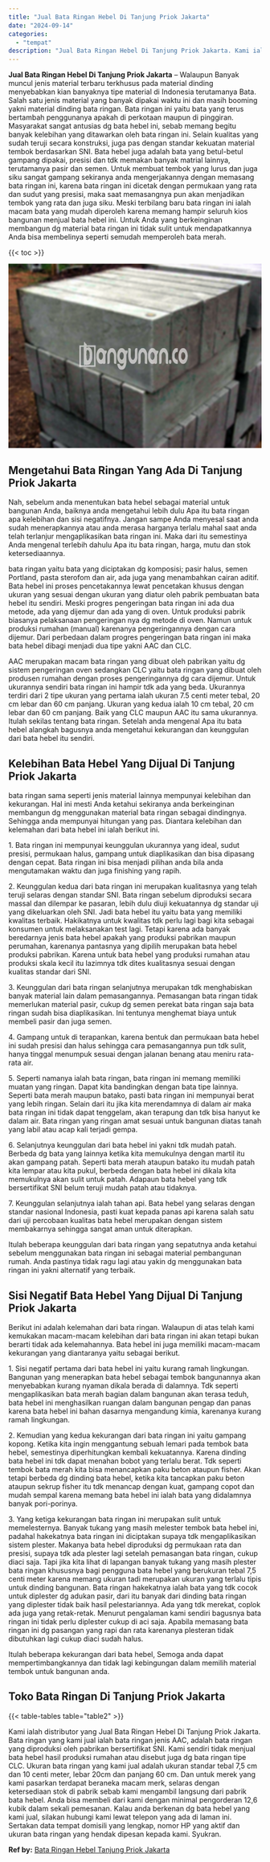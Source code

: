 ```yaml
---
title: "Jual Bata Ringan Hebel Di Tanjung Priok Jakarta"
date: "2024-09-14"
categories: 
  - "tempat"
description: "Jual Bata Ringan Hebel Di Tanjung Priok Jakarta. Kami ialah distributor yang Jual Bata Ringan Hebel Di Tanjung Priok Jakarta. Bata ringan yang kami jual iala..."
---
```


**Jual Bata Ringan Hebel Di Tanjung Priok Jakarta** – Walaupun Banyak muncul jenis material terbaru terkhusus pada material dinding menyebabkan kian banyaknya tipe material di Indonesia terutamanya Bata. Salah satu jenis material yang banyak dipakai waktu ini dan masih booming yakni material dinding bata ringan. Bata ringan ini yaitu bata yang terus bertambah penggunanya apakah di perkotaan maupun di pinggiran. Masyarakat sangat antusias dg bata hebel ini, sebab memang begitu banyak kelebihan yang ditawarkan oleh bata ringan ini. Selain kualitas yang sudah teruji secara konstruksi, juga pas dengan standar kekuatan material tembok berdasarkan SNI. Bata hebel juga adalah bata yang betul-betul gampang dipakai, presisi dan tdk memakan banyak matrial lainnya, terutamanya pasir dan semen. Untuk membuat tembok yang lurus dan juga siku sangat gampang sekiranya anda mengerjakannya dengan memasang bata ringan ini, karena bata ringan ini dicetak dengan permukaan yang rata dan sudut yang presisi, maka saat memasangnya pun akan menjadikan tembok yang rata dan juga siku. Meski terbilang baru bata ringan ini ialah macam bata yang mudah diperoleh karena memang hampir seluruh kios bangunan menjual bata hebel ini. Untuk Anda yang berkeinginan membangun dg material bata ringan ini tidak sulit untuk mendapatkannya Anda bisa membelinya seperti semudah memperoleh bata merah.

{{< toc >}}

![Jual Bata Ringan Hebel Di Tanjung Priok Jakarta](/images/jual-hebel-murah-40.png)

## Mengetahui Bata Ringan Yang Ada Di Tanjung Priok Jakarta

Nah, sebelum anda menentukan bata hebel sebagai material untuk bangunan Anda, baiknya anda mengetahui lebih dulu Apa itu bata ringan apa kelebihan dan sisi negatifnya. Jangan sampe Anda menyesal saat anda sudah menerapkannya atau anda merasa harganya terlalu mahal saat anda telah terlanjur mengaplikasikan bata ringan ini. Maka dari itu semestinya Anda mengenal terlebih dahulu Apa itu bata ringan, harga, mutu dan stok ketersediaannya.

bata ringan yaitu bata yang diciptakan dg komposisi; pasir halus, semen Portland, pasta sterofom dan air, ada juga yang menambahkan cairan aditif. Bata hebel ini proses pencetakannya lewat pencetakan khusus dengan ukuran yang sesuai dengan ukuran yang diatur oleh pabrik pembuatan bata hebel itu sendiri. Meski progres pengeringan bata ringan ini ada dua metode, ada yang dijemur dan ada yang di oven. Untuk produksi pabrik biasanya pelaksanaan pengeringan nya dg metode di oven. Namun untuk produksi rumahan (manual) karenanya pengeringannya dengan cara dijemur. Dari perbedaan dalam progres pengeringan bata ringan ini maka bata hebel dibagi menjadi dua tipe yakni AAC dan CLC.

AAC merupakan macam bata ringan yang dibuat oleh pabrikan yaitu dg sistem pengeringan oven sedangkan CLC yaitu bata ringan yang dibuat oleh produsen rumahan dengan proses pengeringannya dg cara dijemur. Untuk ukurannya sendiri bata ringan ini hampir tdk ada yang beda. Ukurannya terdiri dari 2 tipe ukuran yang pertama ialah ukuran 7.5 centi meter tebal, 20 cm lebar dan 60 cm panjang. Ukuran yang kedua ialah 10 cm tebal, 20 cm lebar dan 60 cm panjang. Baik yang CLC maupun AAC itu sama ukurannya. Itulah sekilas tentang bata ringan. Setelah anda mengenal Apa itu bata hebel alangkah bagusnya anda mengetahui kekurangan dan keunggulan dari bata hebel itu sendiri.

## Kelebihan Bata Hebel Yang Dijual Di Tanjung Priok Jakarta

bata ringan sama seperti jenis material lainnya mempunyai kelebihan dan kekurangan. Hal ini mesti Anda ketahui sekiranya anda berkeinginan membangun dg menggunakan material bata ringan sebagai dindingnya. Sehingga anda mempunyai hitungan yang pas. Diantara kelebihan dan kelemahan dari bata hebel ini ialah berikut ini.

1\. Bata ringan ini mempunyai keunggulan ukurannya yang ideal, sudut presisi, permukaan halus, gampang untuk diaplikasikan dan bisa dipasang dengan cepat. Bata ringan ini bisa menjadi pilihan anda bila anda mengutamakan waktu dan juga finishing yang rapih.

2\. Keunggulan kedua dari bata ringan ini merupakan kualitasnya yang telah teruji selaras dengan standar SNI. Bata ringan sebelum diproduksi secara massal dan dilempar ke pasaran, lebih dulu diuji kekuatannya dg standar uji yang dikeluarkan oleh SNI. Jadi bata hebel itu yaitu bata yang memiliki kwalitas terbaik. Hakikatnya untuk kwalitas tdk perlu lagi bagi kita sebagai konsumen untuk melaksanakan test lagi. Tetapi karena ada banyak beredarnya jenis bata hebel apakah yang produksi pabrikan maupun perumahan, karenanya pantasnya yang dipilih merupakan bata hebel produksi pabrikan. Karena untuk bata hebel yang produksi rumahan atau produksi skala kecil itu lazimnya tdk dites kualitasnya sesuai dengan kualitas standar dari SNI.

3\. Keunggulan dari bata ringan selanjutnya merupakan tdk menghabiskan banyak material lain dalam pemasangannya. Pemasangan bata ringan tidak memerlukan material pasir, cukup dg semen perekat bata ringan saja bata ringan sudah bisa diaplikasikan. Ini tentunya menghemat biaya untuk membeli pasir dan juga semen.

4\. Gampang untuk di terapankan, karena bentuk dan permukaan bata hebel ini sudah presisi dan halus sehingga cara pemasangannya pun tdk sulit, hanya tinggal menumpuk sesuai dengan jalanan benang atau meniru rata-rata air.

5\. Seperti namanya ialah bata ringan, bata ringan ini memang memiliki muatan yang ringan. Dapat kita bandingkan dengan bata tipe lainnya. Seperti bata merah maupun batako, pasti bata ringan ini mempunyai berat yang lebih ringan. Selain dari itu jika kita merendamnya di dalam air maka bata ringan ini tidak dapat tenggelam, akan terapung dan tdk bisa hanyut ke dalam air. Bata ringan yang ringan amat sesuai untuk bangunan diatas tanah yang labil atau acap kali terjadi gempa.

6\. Selanjutnya keunggulan dari bata hebel ini yakni tdk mudah patah. Berbeda dg bata yang lainnya ketika kita memukulnya dengan martil itu akan gampang patah. Seperti bata merah ataupun batako itu mudah patah kita lempar atau kita pukul, berbeda dengan bata hebel ini dikala kita memukulnya akan sulit untuk patah. Adapaun bata hebel yang tdk bersertifikat SNI belum teruji mudah patah atau tidaknya.

7\. Keunggulan selanjutnya ialah tahan api. Bata hebel yang selaras dengan standar nasional Indonesia, pasti kuat kepada panas api karena salah satu dari uji percobaan kualitas bata hebel merupakan dengan sistem membakarnya sehingga sangat aman untuk diterapkan.

Itulah beberapa keunggulan dari bata ringan yang sepatutnya anda ketahui sebelum menggunakan bata ringan ini sebagai material pembangunan rumah. Anda pastinya tidak ragu lagi atau yakin dg menggunakan bata ringan ini yakni alternatif yang terbaik.

## Sisi Negatif Bata Hebel Yang Dijual Di Tanjung Priok Jakarta

Berikut ini adalah kelemahan dari bata ringan. Walaupun di atas telah kami kemukakan macam-macam kelebihan dari bata ringan ini akan tetapi bukan berarti tidak ada kelemahannya. Bata hebel ini juga memiliki macam-macam kekurangan yang diantaranya yaitu sebagai berikut.

1\. Sisi negatif pertama dari bata hebel ini yaitu kurang ramah lingkungan. Bangunan yang menerapkan bata hebel sebagai tembok bangunannya akan menyebabkan kurang nyaman dikala berada di dalamnya. Tdk seperti mengaplikasikan bata merah bagian dalam bangunan akan terasa teduh, bata hebel ini menghasilkan ruangan dalam bangunan pengap dan panas karena bata hebel ini bahan dasarnya mengandung kimia, karenanya kurang ramah lingkungan.

2\. Kemudian yang kedua kekurangan dari bata ringan ini yaitu gampang kopong. Ketika kita ingin menggantung sebuah lemari pada tembok bata hebel, semestinya diperhitungkan kembali kekuatannya. Karena dinding bata hebel ini tdk dapat menahan bobot yang terlalu berat. Tdk seperti tembok bata merah kita bisa menancapkan paku beton ataupun fisher. Akan tetapi berbeda dg dinding bata hebel, ketika kita tancapkan paku beton ataupun sekrup fisher itu tdk menancap dengan kuat, gampang copot dan mudah sempal karena memang bata hebel ini ialah bata yang didalamnya banyak pori-porinya.

3\. Yang ketiga kekurangan bata ringan ini merupakan sulit untuk memelesternya. Banyak tukang yang masih melester tembok bata hebel ini, padahal hakekatnya bata ringan ini diciptakan supaya tdk mengaplikasikan sistem plester. Makanya bata hebel diproduksi dg permukaan rata dan presisi, supaya tdk ada plester lagi setelah pemasangan bata ringan, cukup diaci saja. Tapi jika kita lihat di lapangan banyak tukang yang masih plester bata ringan khususnya bagi pengguna bata hebel yang berukuran tebal 7,5 centi meter karena memang ukuran tadi merupakan ukuran yang terlalu tipis untuk dinding bangunan. Bata ringan hakekatnya ialah bata yang tdk cocok untuk diplester dg adukan pasir, dari itu banyak dari dinding bata ringan yang diplester tidak baik hasil pelestariannya. Ada yang tdk merekat, coplok ada juga yang retak-retak. Menurut pengalaman kami sendiri bagusnya bata ringan ini tidak perlu diplester cukup di aci saja. Apabila memasang bata ringan ini dg pasangan yang rapi dan rata karenanya plesteran tidak dibutuhkan lagi cukup diaci sudah halus.

Itulah beberapa kekurangan dari bata hebel, Semoga anda dapat mempertimbangkannya dan tidak lagi kebingungan dalam memilih material tembok untuk bangunan anda.

## Toko Bata Ringan Di Tanjung Priok Jakarta

{{< table-tables table="table2" >}}

Kami ialah distributor yang Jual Bata Ringan Hebel Di Tanjung Priok Jakarta. Bata ringan yang kami jual ialah bata ringan jenis AAC, adalah bata ringan yang diproduksi oleh pabrikan bersertifikat SNI. Kami sendiri tidak menjual bata hebel hasil produksi rumahan atau disebut juga dg bata ringan tipe CLC. Ukuran bata ringan yang kami jual adalah ukuran standar tebal 7,5 cm dan 10 centi meter, lebar 20cm dan panjang 60 cm. Dan untuk merek yang kami pasarkan terdapat beraneka macam merk, selaras dengan ketersediaan stok di pabrik sebab kami mengambil langsung dari pabrik bata hebel. Anda bisa membeli dari kami dengan minimal pengorderan 12,6 kubik dalam sekali pemesanan. Kalau anda berkenan dg bata hebel yang kami jual, silakan hubungi kami lewat telepon yang ada di laman ini. Sertakan data tempat domisili yang lengkap, nomor HP yang aktif dan ukuran bata ringan yang hendak dipesan kepada kami. Syukran.

**Ref by:** [Bata Ringan Hebel Tanjung Priok Jakarta](https://id.wikipedia.org/wiki/Bata)
